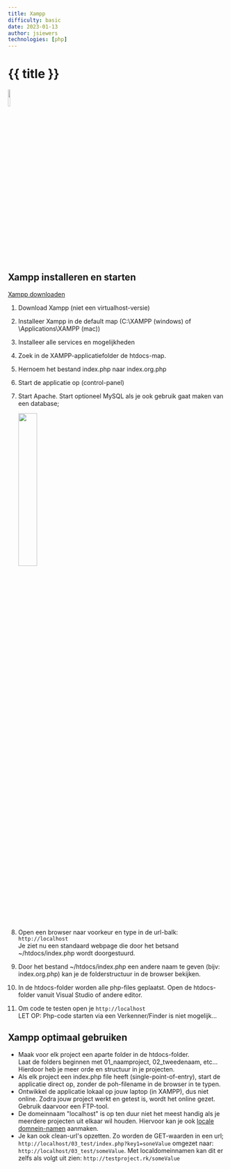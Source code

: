 ```yaml
---
title: Xampp
difficulty: basic
date: 2023-01-13
author: jsiewers
technologies: [php]
---
```



# {{ title }}


<img src="{{ '/_assets/_icons/xampp-logo.png' | url }}" style="width:10%;">


## Xampp installeren en starten
[Xampp downloaden](https://www.apachefriends.org/download.html)

1. Download Xampp (niet een virtualhost-versie)
2. Installeer Xampp in de default map (C:\XAMPP (windows)  of \Applications\XAMPP (mac))
3. Installeer alle services en mogelijkheden
4. Zoek in de XAMPP-applicatiefolder de htdocs-map. 
5. Hernoem het bestand index.php naar index.org.php
6. Start de applicatie op (control-panel)
7. Start Apache. Start optioneel MySQL als je ook gebruik gaat maken van een database;

   <img src="{{ '/_assets/omgevingen/xampp-start-screen.png' | url }}" style="width:30%;">
   
6. Open een browser naar voorkeur en type in de url-balk: <code>http://localhost</code>  
Je ziet nu een standaard webpage die door het betsand ~/htdocs/index.php wordt doorgestuurd.  
7. Door het bestand ~/htdocs/index.php een andere naam te geven (bijv: index.org.php) kan je de folderstructuur in de browser bekijken.
8. In de htdocs-folder worden alle php-files geplaatst. Open de htdocs-folder vanuit Visual Studio of andere editor.
9. Om code te testen open je <code>http://localhost</code>  
LET OP: Php-code starten via een Verkenner/Finder is niet mogelijk...


## Xampp optimaal gebruiken
* Maak voor elk project een aparte folder in de htdocs-folder.<br>
    Laat de folders beginnen met 01_naamproject, 02_tweedenaam, etc...<br>
    Hierdoor heb je meer orde en structuur in je projecten.
* Als elk project een index.php file heeft (single-point-of-entry), start de applicatie direct op, zonder de poh-filename in de browser in te typen.
* Ontwikkel de applicatie lokaal op jouw laptop (in XAMPP), dus niet online.
  Zodra jouw project werkt en getest is, wordt het online gezet. Gebruik daarvoor een FTP-tool.
* De domeinnaam "localhost" is op ten duur niet het meest handig als je meerdere projecten uit elkaar wil houden.
  Hiervoor kan je ook [locale domnein-namen]('/thema/local-domainnames/') aanmaken. 
* Je kan ook clean-url's opzetten. Zo worden de GET-waarden in een url;
``http://localhost/03_test/index.php?key1=soneValue`` omgezet naar: ``http://localhost/03_test/someValue``.
Met localdomeinnamen kan dit er zelfs als volgt uit zien: ``http://testproject.rk/someValue``

